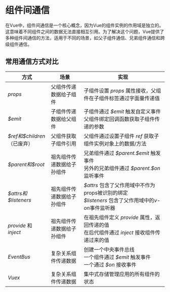# 组件间通信

在Vue中，组件间通信是一个核心概念，因为Vue的组件实例的作用域是独立的。这意味着不同组件之间的数据无法直接相互引用。为了解决这个问题，Vue提供了多种组件间通信的方法，适用于不同的场景，如父子组件通信、兄弟组件通信和跨级组件通信。

## 常用通信方式对比

| 方式                           | 场景                       | 实现                                                         |
| ------------------------------ | -------------------------- | ------------------------------------------------------------ |
| *props*                        | 父组件传递数据给子组件     | 子组件设置 *props* 属性接收，父组件在子组件标签通过字面量传递值 |
| *\$emit*                          | 子组件传递数据给父组件     | 子组件通过 *\$emit* 触发自定义事件<br/>父组件绑定回调函数获取子组件传递的参数 |
| *\$ref和$children*（已废弃） | 父组件获取子组件引用       | 父组件通过设置子组件 *ref* 获取子组件实例对象上的数据/方法     |
| *\$parent和$root*            | 祖先组件传递数据给子孙组件 | 兄弟组件通过 *\$parent.\$emit* 触发事件<br/>另外的兄弟组件通过 *\$parent.\$on* 监听事件 |
| *\$attrs和$listeners*        | 祖先组件传递数据给子孙组件 | *\$attrs* 包含了父作用域中不作为props被识别的绑定<br/>*\$listeners* 包含了父作用域中的*v-on*事件监听器 |
| *provide* 和 *inject*            | 祖先组件传递数据给子孙组件 | 在祖先组件定义 *provide* 属性，返回传递的值<br/>在后代组件通过 *inject* 接收组件传递过来的值 |
| *EventBus*                     | 复杂关系组件传递数据       | 创建一个中央事件总线<br/>一个组件通过 *\$emit* 触发事件<br/>一个通过 *\$on* 接收事件 |
| *Vuex*                         | 复杂关系组件传递数据       | 集中式存储管理应用的所有组件的状态                           |

